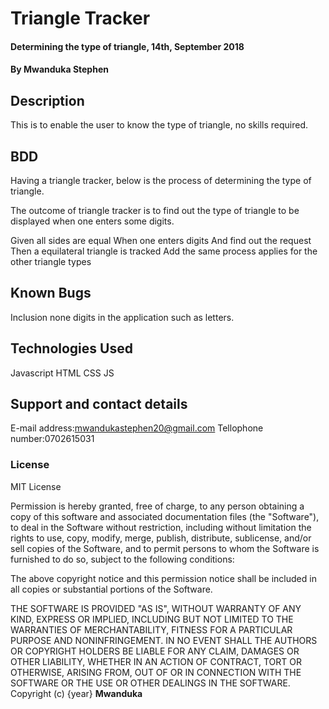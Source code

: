 # Triangle Tracker
#### Determining the type of triangle, 14th, September 2018
#### By **Mwanduka Stephen**
## Description
This is to enable the user to know the type of triangle, no skills required.
## BDD
Having a triangle tracker, below is the process of determining the type of triangle.

The outcome of triangle tracker is to find out the type of triangle to be displayed when one enters some digits.

Given all sides are equal
When one enters digits
And find out the request
Then a equilateral triangle is tracked
Add the same process applies for the other triangle types
## Known Bugs
Inclusion none digits in the application such as letters.
## Technologies Used
Javascript
HTML
CSS
JS
## Support and contact details
E-mail address:mwandukastephen20@gmail.com
Tellophone number:0702615031
### License

MIT License

Permission is hereby granted, free of charge, to any person obtaining a copy
of this software and associated documentation files (the "Software"), to deal
in the Software without restriction, including without limitation the rights
to use, copy, modify, merge, publish, distribute, sublicense, and/or sell
copies of the Software, and to permit persons to whom the Software is
furnished to do so, subject to the following conditions:

The above copyright notice and this permission notice shall be included in all
copies or substantial portions of the Software.

THE SOFTWARE IS PROVIDED "AS IS", WITHOUT WARRANTY OF ANY KIND, EXPRESS OR
IMPLIED, INCLUDING BUT NOT LIMITED TO THE WARRANTIES OF MERCHANTABILITY,
FITNESS FOR A PARTICULAR PURPOSE AND NONINFRINGEMENT. IN NO EVENT SHALL THE
AUTHORS OR COPYRIGHT HOLDERS BE LIABLE FOR ANY CLAIM, DAMAGES OR OTHER
LIABILITY, WHETHER IN AN ACTION OF CONTRACT, TORT OR OTHERWISE, ARISING FROM,
OUT OF OR IN CONNECTION WITH THE SOFTWARE OR THE USE OR OTHER DEALINGS IN THE
SOFTWARE.
Copyright (c) {year} **Mwanduka**
